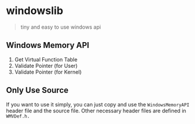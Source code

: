 # windowslib
> tiny and easy to use windows api

## Windows Memory API
1. Get Virtual Function Table
2. Validate Pointer (for User)
3. Validate Pointer (for Kernel)

## Only Use Source
If you want to use it simply, you can just copy and use the `WindowsMemoryAPI` header file and the source file.
Other necessary header files are defined in `WMVDef.h.`
